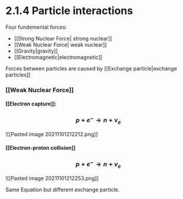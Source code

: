 # 2.1.4 Particle interactions

Four fundemental forces:
- [[Strong Nuclear Force| strong nuclear]]
- [[Weak Nuclear Force| weak nuclear]]
- [[Gravity|gravity]]
- [[Electromagnetic|electromagnetic]]

Forces between particles are caused by [[Exchange particle|exchange particles]]

### [[Weak Nuclear Force]]
#### [[Electron capture]]:  
### $$p + e^{-}\rightarrow n +v_{e}$$
![[Pasted image 20211101212212.png]]
#### [[Electron-proton collision]]
### $$p + e^{-}\rightarrow n +v_{e}$$
![[Pasted image 20211101212253.png]]

Same Equation but different exchange particle.
#### 
